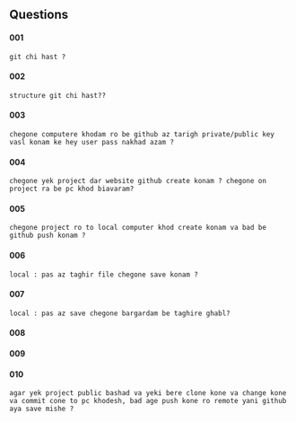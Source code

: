 <!---------------------------------------[Question]-->
<br><br>

## Questions

#### 001
    git chi hast ?

#### 002
    structure git chi hast??

#### 003
    chegone computere khodam ro be github az tarigh private/public key vasl konam ke hey user pass nakhad azam ?

#### 004
    chegone yek project dar website github create konam ? chegone on project ra be pc khod biavaram?

#### 005
    chegone project ro to local computer khod create konam va bad be github push konam ?

#### 006
    local : pas az taghir file chegone save konam ?

#### 007
    local : pas az save chegone bargardam be taghire ghabl?

#### 008

#### 009

#### 010
    agar yek project public bashad va yeki bere clone kone va change kone va commit cone to pc khodesh, bad age push kone ro remote yani github aya save mishe ?


